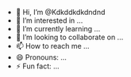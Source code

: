 - 👋 Hi, I’m @Kdkddkdkdndnd
- 👀 I’m interested in ...
- 🌱 I’m currently learning ...
- 💞️ I’m looking to collaborate on ...
- 📫 How to reach me ...
- 😄 Pronouns: ...
- ⚡ Fun fact: ...

<!---
Kdkddkdkdndnd/Kdkddkdkdndnd is a ✨ special ✨ repository because its `README.md` (this file) appears on your GitHub profile.
You can click the Preview link to take a look at your changes.
--->
